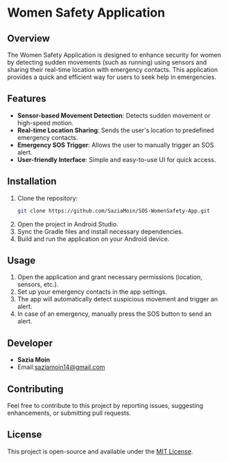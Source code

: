 # Women Safety Application
## Overview
The Women Safety Application is designed to enhance security for women by detecting sudden movements (such as running) using sensors and sharing their real-time location with emergency contacts. This application provides a quick and efficient way for users to seek help in emergencies.

## Features
- **Sensor-based Movement Detection**: Detects sudden movement or high-speed motion.
- **Real-time Location Sharing**: Sends the user's location to predefined emergency contacts.
- **Emergency SOS Trigger**: Allows the user to manually trigger an SOS alert.
- **User-friendly Interface**: Simple and easy-to-use UI for quick access.

## Installation
1. Clone the repository:
   ```bash
   git clone https://github.com/SaziaMoin/SOS-WomenSafety-App.git
   ```
2. Open the project in Android Studio.
3. Sync the Gradle files and install necessary dependencies.
4. Build and run the application on your Android device.

## Usage
1. Open the application and grant necessary permissions (location, sensors, etc.).
2. Set up your emergency contacts in the app settings.
3. The app will automatically detect suspicious movement and trigger an alert.
4. In case of an emergency, manually press the SOS button to send an alert.

## Developer
- **Sazia Moin**
- Email:saziamoin14@gmail.com

## Contributing
Feel free to contribute to this project by reporting issues, suggesting enhancements, or submitting pull requests.

## License
This project is open-source and available under the [MIT License](LICENSE).


